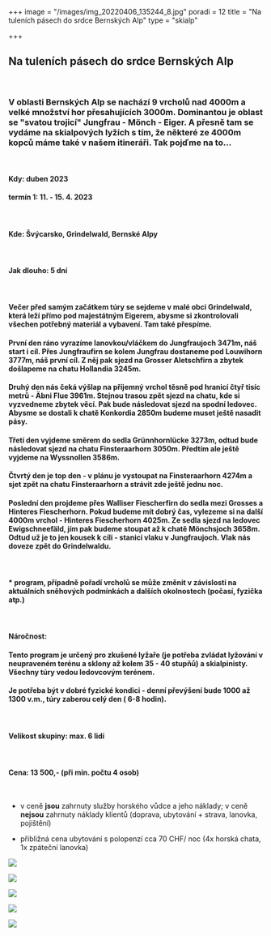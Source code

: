 +++
image = "/images/img_20220406_135244_8.jpg"
poradi = 12
title = "Na tuleních pásech do srdce Bernských Alp"
type = "skialp"

+++
## **Na tuleních pásech do srdce Bernských Alp**

 

### V oblasti Bernských Alp se nachází 9 vrcholů nad 4000m a velké množství hor přesahujících 3000m. Dominantou je oblast se "svatou trojicí" Jungfrau - Mönch - Eiger. A přesně tam se vydáme na skialpových lyžích s tím, že některé ze 4000m kopců máme také v našem itineráři. Tak pojďme na to...

 

#### **Kdy:** duben 2023

#### **termín 1:    11. - 15. 4. 2023**

 

#### **Kde:** Švýcarsko, Grindelwald, Bernské Alpy

 

#### **Jak dlouho: 5 dní**

 

#### Večer před samým začátkem túry se sejdeme v malé obci Grindelwald, která leží přímo pod majestátným Eigerem, abysme si zkontrolovali všechen potřebný materiál a vybavení. Tam také přespíme.

#### První den ráno vyrazíme lanovkou/vláčkem do Jungfraujoch 3471m, náš start i cíl. Přes Jungfraufirn se kolem Jungfrau dostaneme pod Louwihorn 3777m, náš první cíl. Z něj pak sjezd na Grosser Aletschfirn  a zbytek došlapeme na chatu Hollandia 3245m.

#### Druhý den nás čeká výšlap na příjemný vrchol těsně pod hranicí čtyř tisíc metrů - Äbni Flue 3961m. Stejnou trasou zpět sjezd na chatu, kde si vyzvedneme zbytek věcí. Pak bude následovat sjezd na spodní ledovec. Abysme se dostali k chatě Konkordia 2850m budeme muset ještě nasadit pásy.

#### Třetí den vyjdeme směrem do sedla Grünnhornlücke 3273m, odtud bude následovat sjezd na chatu Finsteraarhorn 3050m. Předtím ale ještě vyjdeme na Wyssnollen 3586m.

#### Čtvrtý den je top den - v plánu je vystoupat na Finsteraarhorn 4274m a sjet zpět na chatu Finsteraarhorn a strávit zde ještě jednu noc.

#### Poslední den projdeme přes Walliser Fiescherfirn do sedla mezi Grosses a Hinteres Fiescherhorn. Pokud budeme mít dobrý čas, vylezeme si na další 4000m vrchol - Hinteres Fiescherhorn 4025m. Ze sedla sjezd na ledovec Ewigschneefäld, jím pak budeme stoupat až k chatě Mönchsjoch 3658m. Odtud už je to jen kousek k cíli - stanici vlaku v Jungfraujoch. Vlak nás doveze zpět do Grindelwaldu.

 

#### * program, případně pořadí vrcholů se může změnit v závislosti na aktuálních sněhových podmínkách a dalších okolnostech (počasí, fyzička atp.)

 

#### **Náročnost:**

#### Tento program je určený pro zkušené lyžaře (je potřeba zvládat lyžování v neupraveném terénu a sklony až kolem 35 - 40 stupňů) a skialpinisty. Všechny túry vedou ledovcovým terénem.

#### Je potřeba být v dobré fyzické kondici - denní převýšení bude 1000 až 1300 v.m., túry zaberou celý den ( 6-8 hodin).

 

#### **Velikost skupiny: max. 6 lidí**

 

#### **Cena:**     **13 500,-** (při min. počtu 4 osob)

 

* v ceně **jsou** zahrnuty služby horského vůdce a jeho náklady; v ceně **nejsou** zahrnuty náklady klientů (doprava, ubytování + strava, lanovka, pojištění)


* přibližná cena ubytování s polopenzí cca 70 CHF/ noc (4x horská chata, 1x zpáteční lanovka)

![](/images/img-20220411-wa0011.jpg)

![](/images/img_20220406_105721_7.jpg)

![](/images/img_20220406_105020_0.jpg)

![](/images/img_20220406_134908_4.jpg)

![](/images/img_20220406_080351_1.jpg)